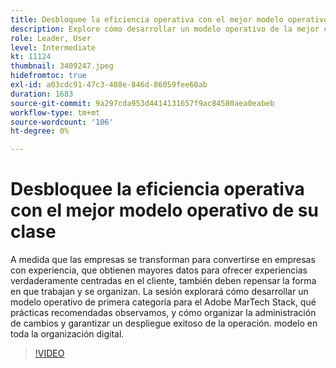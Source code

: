```yaml
---
title: Desbloquee la eficiencia operativa con el mejor modelo operativo de su clase
description: Explore cómo desarrollar un modelo operativo de la mejor clase para el Adobe MarTech Stack, qué prácticas recomendadas observamos
role: Leader, User
level: Intermediate
kt: 11124
thumbnail: 3409247.jpeg
hidefromtoc: true
exl-id: a03cdc91-47c3-488e-846d-86059fee60ab
duration: 1683
source-git-commit: 9a297cda953d4414131657f9ac84580aea0eabeb
workflow-type: tm+mt
source-wordcount: '106'
ht-degree: 0%

---
```


# Desbloquee la eficiencia operativa con el mejor modelo operativo de su clase

A medida que las empresas se transforman para convertirse en empresas con experiencia, que obtienen mayores datos para ofrecer experiencias verdaderamente centradas en el cliente, también deben repensar la forma en que trabajan y se organizan. La sesión explorará cómo desarrollar un modelo operativo de primera categoría para el Adobe MarTech Stack, qué prácticas recomendadas observamos, y cómo organizar la administración de cambios y garantizar un despliegue exitoso de la operación. modelo en toda la organización digital.

>[!VIDEO](https://video.tv.adobe.com/v/3409247/?quality=12&learn=on)
